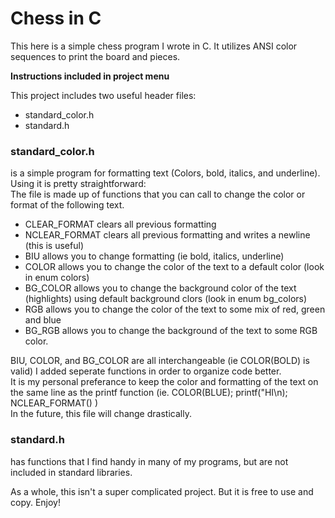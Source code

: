 # **Chess in C**

This here is a simple chess program I wrote in C. It utilizes ANSI color sequences to print the board and
pieces.  

**Instructions included in project menu**  


This project includes two useful header files:
* standard_color.h
* standard.h

### standard_color.h 
is a simple program for formatting text (Colors, bold, italics, and underline). Using it is pretty straightforward:  
The file is made up of functions that you can call to change the color or format of the following text. 
* CLEAR_FORMAT clears all previous formatting
* NCLEAR_FORMAT clears all previous formatting and writes a newline (this is useful)
* BIU allows you to change formatting (ie bold, italics, underline)
* COLOR allows you to change the color of the text to a default color (look in enum colors)
* BG_COLOR allows you to change the background color of the text (highlights) using default background clors (look in enum bg_colors)
* RGB allows you to change the color of the text to some mix of red, green and blue
* BG_RGB allows you to change the background of the text to some RGB color.

BIU, COLOR, and BG_COLOR are all interchangeable (ie COLOR(BOLD) is valid) I added seperate functions in order to organize code better.  
It is my personal preferance to keep the color and formatting of the text on the same line as the printf function (ie. COLOR(BLUE); printf("HI\n); NCLEAR_FORMAT() )  
In the future, this file will change drastically.
  
### standard.h 
has functions that I find handy in many of my programs, but are not included in standard libraries.  

As a whole, this isn't a super complicated project. But it is free to use and copy. Enjoy!


